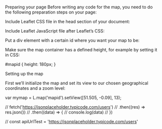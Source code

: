 Preparing your page
Before writing any code for the map, you need to do the following preparation steps on your page:

Include Leaflet CSS file in the head section of your document:

 <link rel="stylesheet" href="https://unpkg.com/leaflet@1.7.1/dist/leaflet.css"
   integrity="sha512-xodZBNTC5n17Xt2atTPuE1HxjVMSvLVW9ocqUKLsCC5CXdbqCmblAshOMAS6/keqq/sMZMZ19scR4PsZChSR7A=="
   crossorigin=""/>
Include Leaflet JavaScript file after Leaflet’s CSS:

 <!-- Make sure you put this AFTER Leaflet's CSS -->
 <script src="https://unpkg.com/leaflet@1.7.1/dist/leaflet.js"
   integrity="sha512-XQoYMqMTK8LvdxXYG3nZ448hOEQiglfqkJs1NOQV44cWnUrBc8PkAOcXy20w0vlaXaVUearIOBhiXZ5V3ynxwA=="
   crossorigin=""></script>
Put a div element with a certain id where you want your map to be:

 <div id="mapid"></div>
Make sure the map container has a defined height, for example by setting it in CSS:

#mapid { height: 180px; }


Setting up the map

First we’ll initialize the map and set its view to our chosen geographical coordinates and a zoom level:

var mymap = L.map('mapid').setView([51.505, -0.09], 13);

// fetch('https://jsonplaceholder.typicode.com/users')
// .then((res) => res.json())
// .then((data) => { 
//     console.log(data)
// })


// const apiUrlTest = 'https://jsonplaceholder.typicode.com/users'

  <!-- <div class="attribution">
    Challenge by <a href="https://www.frontendmentor.io?ref=challenge" target="_blank">Frontend Mentor</a>. 
    Coded by <a href="#">Your Name Here</a>.
  </div> -->

